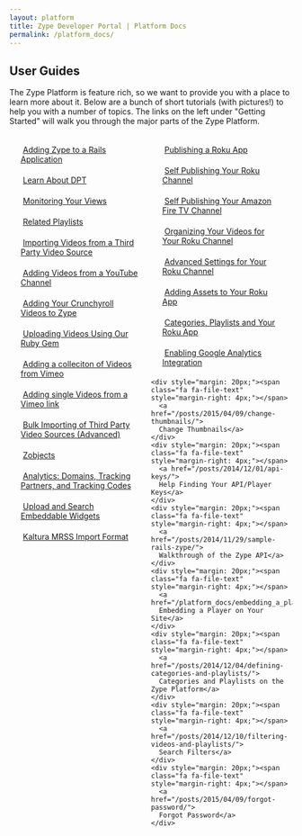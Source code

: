 ```yaml
---
layout: platform
title: Zype Developer Portal | Platform Docs
permalink: /platform_docs/
---
```

## User Guides
The Zype Platform is feature rich, so we want to provide you with a place to learn more about it.
Below are a bunch of short tutorials (with pictures!) to help you with a number of topics. The links on the left under "Getting Started" will walk you through the major parts of the Zype Platform.

<div style="display: inline-flex; width: 100%;">
  <div style="width: 50%;">
    <div style="margin: 20px;"><span class="fa fa-file-text" style="margin-right: 4px;"></span>
      <a href="/posts/2014/10/10/adding-zype-to-rails/">
      Adding Zype to a Rails Application</a>
    </div>
    <div style="margin: 20px;"><span class="fa fa-file-text" style="margin-right: 4px;"></span>
      <a href="/posts/2014/10/17/dpt-from-scratch/">
      Learn About DPT</a>
    </div>
    <div style="margin: 20px;"><span class="fa fa-file-text" style="margin-right: 4px;"></span>
      <a href="/posts/2014/10/20/checking-player-request-logs/">
      Monitoring Your Views</a>
    </div>
    <div style="margin: 20px;"><span class="fa fa-file-text" style="margin-right: 4px;"></span>
      <a href="/posts/2014/10/23/adding-a-playlist-of-related-videos/">
      Related Playlists</a>
    </div>
    <div style="margin: 20px;"><span class="fa fa-file-text" style="margin-right: 4px;"></span>
      <a href="/posts/2015/02/15/importing-videos-from-third-party-source">
      Importing Videos from a Third Party Video Source</a>
    </div>
    <div style="margin: 20px;"><span class="fa fa-file-text" style="margin-right: 4px;"></span>
      <a href="/posts/2014/11/18/search-youtube-in-zype/">
      Adding Videos from a YouTube Channel</a>
    </div>
    <div style="margin: 20px;"><span class="fa fa-file-text" style="margin-right: 4px;"></span>
      <a href="/posts/2014/11/19/adding-crunchyroll-as-a-video-source/">
      Adding Your Crunchyroll Videos to Zype</a>
    </div>
    <div style="margin: 20px;"><span class="fa fa-file-text" style="margin-right: 4px;"></span>
      <a href="/posts/2014/11/20/uploading-vidoes-with-the-zype-cli/">
      Uploading Videos Using Our Ruby Gem</a>
    </div>
    <div style="margin: 20px;"><span class="fa fa-file-text" style="margin-right: 4px;"></span>
    <a href="/platform_docs/adding_videos/#2">
    Adding a colleciton of Videos from Vimeo</a>
    </div>
    <div style="margin: 20px;"><span class="fa fa-file-text" style="margin-right: 4px;"></span>
    <a href="/platform_docs/adding_videos/#6">
    Adding single Videos from a Vimeo link</a>
    </div>
    <div style="margin: 20px;"><span class="fa fa-file-text" style="margin-right: 4px;"></span>
    <a href="/posts/2015/02/15/bulk-video-importing">
    Bulk Importing of Third Party Video Sources (Advanced)</a>
    </div>
    <div style="margin: 20px;"><span class="fa fa-file-text" style="margin-right: 4px;"></span>
    <a href="/posts/2014/12/04/zobjects-in-the-zype-platform/">
    Zobjects</a>
    </div>
    <div style="margin: 20px;"><span class="fa fa-file-text" style="margin-right: 4px;"></span>
      <a href="/posts/2015/11/03/analytics-tracking-partner-codes/">Analytics: Domains, Tracking Partners, and Tracking Codes</a>
    </div>
    <div style="margin: 20px;"><span class="fa fa-file-text" style="margin-right: 4px;"></span>
      <a href="/posts/2016/02/01/upload-search-widgets/">Upload and Search Embeddable Widgets</a>
    </div>
    <div style="margin: 20px;"><span class="fa fa-file-text" style="margin-right: 4px;"></span>
      <a href="/posts/2016/05/18/kaltura-mrss-import-format/">Kaltura MRSS Import Format</a>
    </div>

  </div>

  <div style="width: 50%;">
  <div style="margin: 20px;"><span class="fa fa-file-text" style="margin-right: 4px;"></span>
  <a href="/posts/2015/02/13/zype-publish-roku/">
  Publishing a Roku App </a>
  </div>
  <div style="margin: 20px;"><span class="fa fa-file-text" style="margin-right: 4px;"></span>
    <a href="/posts/2015/02/13/self-publish-roku/">
    Self Publishing Your Roku Channel</a>
  </div>
  <div style="margin: 20px;"><span class="fa fa-file-text" style="margin-right: 4px;"></span>
    <a href="/posts/2016/01/15/self-publish-firetv/">
    Self Publishing Your Amazon Fire TV Channel</a>
  </div>
  <div style="margin: 20px;"><span class="fa fa-file-text" style="margin-right: 4px;"></span>
    <a href="/posts/2015/05/11/organizing-videos-for-roku/">
    Organizing Your Videos for Your Roku Channel</a>
  </div>
  <div style="margin: 20px;"><span class="fa fa-file-text" style="margin-right: 4px;"></span>
    <a href="/posts/2015/02/13/roku-advanced-settings/">
    Advanced Settings for Your Roku Channel</a>
  </div>
  <div style="margin: 20px;"><span class="fa fa-file-text" style="margin-right: 4px;"></span>
  <a href="/posts/2014/12/03/zype-roku-assets/">
  Adding Assets to Your Roku App</a>
  </div>
    <div style="margin: 20px;"><span class="fa fa-file-text" style="margin-right: 4px;"></span>
      <a href="/posts/2014/12/03/categories-playlists-zobjects-roku/">
      Categories, Playlists and Your Roku App</a>
    </div>
    <div style="margin: 20px;"><span class="fa fa-file-text" style="margin-right: 4px;"></span>
      <a href="/platform_docs/google_analytics/">
      Enabling Google Analytics Integration</a>
    </div>


    <div style="margin: 20px;"><span class="fa fa-file-text" style="margin-right: 4px;"></span>
      <a href="/posts/2015/04/09/change-thumbnails/">
      Change Thumbnails</a>
    </div>
    <div style="margin: 20px;"><span class="fa fa-file-text" style="margin-right: 4px;"></span>
      <a href="/posts/2014/12/01/api-keys/">
      Help Finding Your API/Player Keys</a>
    </div>
    <div style="margin: 20px;"><span class="fa fa-file-text" style="margin-right: 4px;"></span>
      <a href="/posts/2014/11/29/sample-rails-zype/">
      Walkthrough of the Zype API</a>
    </div>
    <div style="margin: 20px;"><span class="fa fa-file-text" style="margin-right: 4px;"></span>
      <a href="/platform_docs/embedding_a_player/">
      Embedding a Player on Your Site</a>
    </div>
    <div style="margin: 20px;"><span class="fa fa-file-text" style="margin-right: 4px;"></span>
      <a href="/posts/2014/12/04/defining-categories-and-playlists/">
      Categories and Playlists on the Zype Platform</a>
    </div>
    <div style="margin: 20px;"><span class="fa fa-file-text" style="margin-right: 4px;"></span>
      <a href="/posts/2014/12/10/filtering-videos-and-playlists/">
      Search Filters</a>
    </div>
    <div style="margin: 20px;"><span class="fa fa-file-text" style="margin-right: 4px;"></span>
      <a href="/posts/2015/04/09/forgot-password/">
      Forgot Password</a>
    </div>
  </div>
</div>
